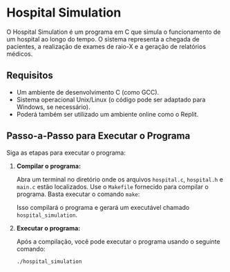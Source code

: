 # Hospital Simulation

O Hospital Simulation é um programa em C que simula o funcionamento de um hospital ao longo do tempo. O sistema representa a chegada de pacientes, a realização de exames de raio-X e a geração de relatórios médicos.

## Requisitos

- Um ambiente de desenvolvimento C (como GCC).
- Sistema operacional Unix/Linux (o código pode ser adaptado para Windows, se necessário).
- Poderá também ser utilizado um ambiente online como o Replit.

## Passo-a-Passo para Executar o Programa

Siga as etapas para executar o programa:

1. **Compilar o programa:**

   Abra um terminal no diretório onde os arquivos `hospital.c`, `hospital.h` e `main.c` estão localizados. Use o `Makefile` fornecido para compilar o programa. Basta executar o comando `make`:

   Isso compilará o programa e gerará um executável chamado `hospital_simulation`.

2. **Executar o programa:**

   Após a compilação, você pode executar o programa usando o seguinte comando:

   ```bash
   ./hospital_simulation
